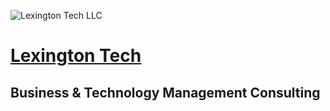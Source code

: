 ![Lexington Tech LLC](https://avatars.githubusercontent.com/u/3786545?s=400&u=dd3be4cc5670b95c88981f28b934d4383ada2162&v=4 "Lexington Tech LLC")

# <a href="https://lexingtontech.us" target="_blank">Lexington Tech</a>

## Business & Technology Management Consulting
